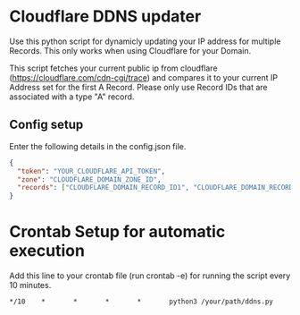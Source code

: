 # Cloudflare DDNS updater

Use this python script for dynamicly updating your IP address for multiple Records. This only works when using Cloudflare for your Domain. 

This script fetches your current public ip from cloudflare (https://cloudflare.com/cdn-cgi/trace) and compares it to your current IP Address set for the first A Record. Please only use Record IDs that are associated with a type "A" record.

## Config setup

Enter the following details in the config.json file.

```json
{
  "token": "YOUR_CLOUDFLARE_API_TOKEN",
  "zone": "CLOUDFLARE_DOMAIN_ZONE_ID",
  "records": ["CLOUDFLARE_DOMAIN_RECORD_ID1", "CLOUDFLARE_DOMAIN_RECORD_ID2"]
}
```
# Crontab Setup for automatic execution

Add this line to your crontab file (run crontab -e) for running the script every 10 minutes.
```
*/10    *       *       *       *       python3 /your/path/ddns.py
```

